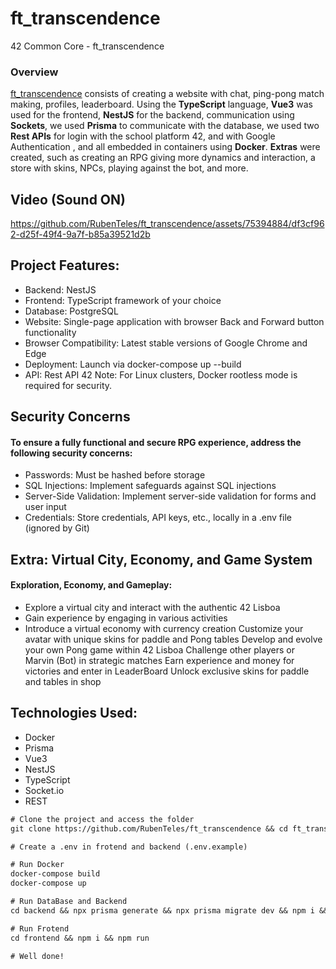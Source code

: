 # ft_transcendence
42 Common Core - ft_transcendence

### Overview
[ft_transcendence](https://github.com/luis-prates/ft_transcendence) consists of creating a website with chat, ping-pong match making, profiles, leaderboard. Using the **TypeScript** language, **Vue3** was used for the frontend, **NestJS** for the backend, communication using **Sockets**, we used **Prisma** to communicate with the database, we used two **Rest APIs** for login with the school platform 42, and with Google Authentication , and all embedded in containers using **Docker**.
**Extras** were created, such as creating an RPG giving more dynamics and interaction, a store with skins, NPCs, playing against the bot, and more.

## Video (Sound ON)

https://github.com/RubenTeles/ft_transcendence/assets/75394884/df3cf962-d25f-49f4-9a7f-b85a39521d2b

## Project Features:

* Backend: NestJS
* Frontend: TypeScript framework of your choice
* Database: PostgreSQL
* Website: Single-page application with browser Back and Forward button functionality
* Browser Compatibility: Latest stable versions of Google Chrome and Edge
* Deployment: Launch via docker-compose up --build
* API: Rest API 42
Note: For Linux clusters, Docker rootless mode is required for security.

## Security Concerns
#### To ensure a fully functional and secure RPG experience, address the following security concerns:

* Passwords: Must be hashed before storage
* SQL Injections: Implement safeguards against SQL injections
* Server-Side Validation: Implement server-side validation for forms and user input
* Credentials: Store credentials, API keys, etc., locally in a .env file (ignored by Git)

## Extra: Virtual City, Economy, and Game System
#### Exploration, Economy, and Gameplay:

* Explore a virtual city and interact with the authentic 42 Lisboa
* Gain experience by engaging in various activities
* Introduce a virtual economy with currency creation
Customize your avatar with unique skins for paddle and Pong tables
Develop and evolve your own Pong game within 42 Lisboa
Challenge other players or Marvin (Bot) in strategic matches
Earn experience and money for victories and enter in LeaderBoard
Unlock exclusive skins for paddle and tables in shop

## Technologies Used:
* Docker
* Prisma
* Vue3
* NestJS
* TypeScript
* Socket.io
* REST

```diff
# Clone the project and access the folder
git clone https://github.com/RubenTeles/ft_transcendence && cd ft_transcendence/

# Create a .env in frotend and backend (.env.example)

# Run Docker
docker-compose build
docker-compose up

# Run DataBase and Backend
cd backend && npx prisma generate && npx prisma migrate dev && npm i && npm run

# Run Frotend
cd frontend && npm i && npm run

# Well done!
```

